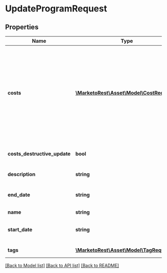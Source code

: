 # UpdateProgramRequest

## Properties
Name | Type | Description | Notes
------------ | ------------- | ------------- | -------------
**costs** | [**\MarketoRest\Asset\Model\CostRequest[]**](CostRequest.md) | Lists of associated period costs that allow you to append, replace, or delete. To append new costs, simply add them to costs array.  To replace costs (destructive update), pass new costs and set costsDestructiveUpdate to true. To delete costs, do not pass costs parameter and set costsDestructiveUpdate to true | [optional] 
**costs_destructive_update** | **bool** | Set true to destroy existing costs and replace them with the specified costs | [optional] 
**description** | **string** | Updated description for the program | [optional] 
**end_date** | **string** | End date of the program.  Applicable to event, email, and webinar type programs | [optional] 
**name** | **string** | Name of the program | [optional] 
**start_date** | **string** | Start date of program.  Applicable to event, email and webinar type programs | [optional] 
**tags** | [**\MarketoRest\Asset\Model\TagRequest[]**](TagRequest.md) | List of associated program tags | [optional] 

[[Back to Model list]](../README.md#documentation-for-models) [[Back to API list]](../README.md#documentation-for-api-endpoints) [[Back to README]](../README.md)


